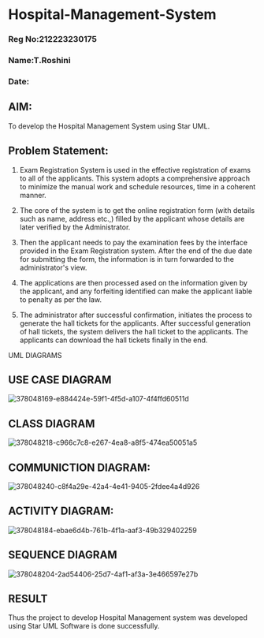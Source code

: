 # Hospital-Management-System

### Reg No:212223230175
### Name:T.Roshini
### Date:


## AIM:
To develop the Hospital Management System using Star UML.

## Problem Statement:
1. Exam Registration System is used in the effective registration of exams to all of the applicants. This system adopts a comprehensive approach to minimize the manual work and schedule resources, time in a coherent manner.

2. The core of the system is to get the online registration form (with details such as name, address etc.,) filled by the applicant whose details are later verified by the Administrator.

3. Then the applicant needs to pay the examination fees by the interface provided in the Exam Registration system. After the end of the due date for submitting the form, the information is in turn forwarded to the administrator's view.

4. The applications are then processed ased on the information given by the applicant, and any forfeiting identified can make the applicant liable to penalty as per the law.

5. The administrator after successful confirmation, initiates the process to generate the hall tickets for the applicants. After successful generation of hall tickets, the system delivers the hall ticket to the applicants. The applicants can download the hall tickets finally in the end.

UML DIAGRAMS

## USE CASE DIAGRAM

![378048169-e884424e-59f1-4f5d-a107-4f4ffd60511d](https://github.com/user-attachments/assets/e10a2bc2-adb9-4a47-9235-5b829b10d374)

## CLASS DIAGRAM

![378048218-c966c7c8-e267-4ea8-a8f5-474ea50051a5](https://github.com/user-attachments/assets/5d29681a-32e8-497d-b850-9c41b83aa11c)

## COMMUNICTION DIAGRAM:

![378048240-c8f4a29e-42a4-4e41-9405-2fdee4a4d926](https://github.com/user-attachments/assets/976a3109-e96c-4029-ad76-0792f14465a7)

## ACTIVITY DIAGRAM:

![378048184-ebae6d4b-761b-4f1a-aaf3-49b329402259](https://github.com/user-attachments/assets/47e4a8ee-c1f4-4eea-99b9-cf1de41f4308)

## SEQUENCE DIAGRAM

![378048204-2ad54406-25d7-4af1-af3a-3e466597e27b](https://github.com/user-attachments/assets/4af110a4-1751-48cb-a614-734203d7278e)

## RESULT

Thus the project to develop Hospital Management system was developed using Star UML Software is done successfully.

